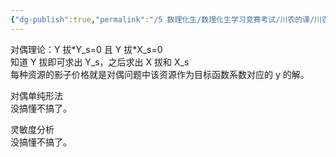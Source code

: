 ```yaml
---
{"dg-publish":true,"permalink":"/5 数理化生/数理化生学习竞赛考试/川农的课/川农运筹学/第三章 对偶问题与灵敏度分析/","title":"第三章 对偶问题与灵敏度分析"}
---
```



对偶理论：Y 拔\*Y_s=0 且 Y 拔\*X_s=0  
知道 Y 拔即可求出 Y_s，之后求出 X 拔和 X_s  
每种资源的影子价格就是对偶问题中该资源作为目标函数系数对应的 y 的解。

对偶单纯形法  
没搞懂不搞了。

灵敏度分析  
没搞懂不搞了。